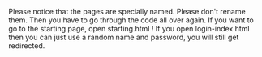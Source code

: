 Please notice that the pages are specially named. Please don't rename them. Then you have to go through the code all over
again. If you want to go to the starting page, open starting.html ! If you open login-index.html then you can just use
a random name and password, you will still get redirected.